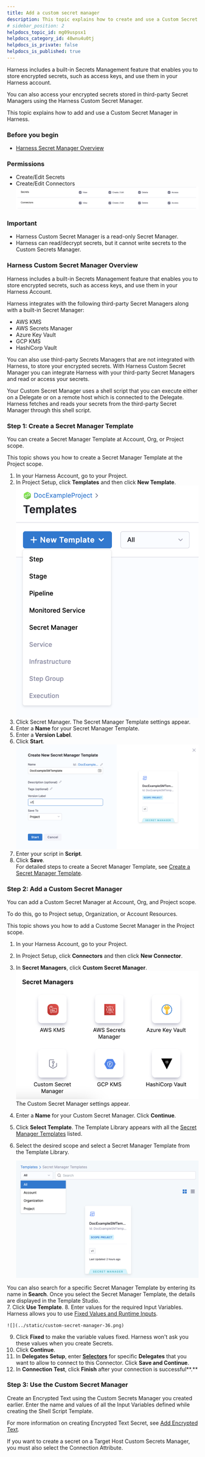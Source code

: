 ```yaml
---
title: Add a custom secret manager
description: This topic explains how to create and use a Custom Secret Manager.
# sidebar_position: 2
helpdocs_topic_id: mg09uspsx1
helpdocs_category_id: 48wnu4u0tj
helpdocs_is_private: false
helpdocs_is_published: true
---
```


Harness includes a built-in Secrets Management feature that enables you to store encrypted secrets, such as access keys, and use them in your Harness account.

You can also access your encrypted secrets stored in third-party Secret Managers using the Harness Custom Secret Manager.

This topic explains how to add and use a Custom Secret Manager in Harness.

### Before you begin

* [Harness Secret Manager Overview](./1-harness-secret-manager-overview.md)

### Permissions

* Create/Edit Secrets
* Create/Edit Connectors![](../static/custom-secret-manager-31.png)

### Important

* Harness Custom Secret Manager is a read-only Secret Manager.
* Harness can read/decrypt secrets, but it cannot write secrets to the Custom Secrets Manager.

### Harness Custom Secret Manager Overview

Harness includes a built-in Secrets Management feature that enables you to store encrypted secrets, such as access keys, and use them in your Harness Account. 

Harness integrates with the following third-party Secret Managers along with a built-in Secret Manager:

* AWS KMS
* AWS Secrets Manager
* Azure Key Vault
* GCP KMS
* HashiCorp Vault

You can also use third-party Secrets Managers that are not integrated with Harness, to store your encrypted secrets. With Harness Custom Secret Manager you can integrate Harness with your third-party Secret Managers and read or access your secrets.

Your Custom Secret Manager uses a shell script that you can execute either on a Delegate or on a remote host which is connected to the Delegate. Harness fetches and reads your secrets from the third-party Secret Manager through this shell script.

### Step 1: Create a Secret Manager Template

You can create a Secret Manager Template at Account, Org, or Project scope.

This topic shows you how to create a Secret Manager Template at the Project scope.

1. In your Harness Account, go to your Project.
2. In Project Setup, click **Templates** and then click **New Template**.![](../static/custom-secret-manager-32.png)
3. Click Secret Manager. The Secret Manager Template settings appear.
4. Enter a **Name** for your Secret Manager Template.
5. Enter a **Version Label**.
6. Click **Start**.![](../static/custom-secret-manager-33.png)
7. Enter your script in **Script**.
8. Click **Save**.  
For detailed steps to create a Secret Manager Template, see [Create a Secret Manager Template](../../13_Templates/create-a-secret-manager-template.md).

### Step 2: Add a Custom Secret Manager

You can add a Custom Secret Manager at Account, Org, and Project scope.

To do this, go to Project setup, Organization, or Account Resources.

This topic shows you how to add a Custome Secret Manager in the Project scope.

1. In your Harness Account, go to your Project.
2. In Project Setup, click **Connectors** and then click **New Connector**.
3. In **Secret Managers**, click **Custom Secret Manager**.![](../../Secrets/static/custom-secret-manager-34.png)
The Custom Secret Manager settings appear.
4. Enter a **Name** for your Custom Secret Manager. Click **Continue**.
5. Click **Select Template**. The Template Library appears with all the [Secret Manager Templates](../../13_Templates/create-a-secret-manager-template.md) listed.
6. Select the desired scope and select a Secret Manager Template from the Template Library.
   
   ![](../static/custom-secret-manager-35.png)

  You can also search for a specific Secret Manager Template by entering its name in **Search**.
  Once you select the Secret Manager Template, the details are displayed in the Template Studio.  
7. Click **Use Template**.
8. Enter values for the required Input Variables.  
   Harness allows you to use [Fixed Values and Runtime Inputs](../../20_References/runtime-inputs.md).
	
	![](../static/custom-secret-manager-36.png)

9. Click **Fixed** to make the variable values fixed. Harness won't ask you these values when you create Secrets.
10. Click **Continue**.
11. In **Delegates** **Setup**, enter [**Selectors**](../../2_Delegates/manage-delegates/select-delegates-with-selectors.md#option-select-a-delegate-for-a-connector-using-tags) for specific **Delegates** that you want to allow to connect to this Connector. Click **Save and Continue**.
12. In **Connection** **Test**, click **Finish** after your connection is successful**.**

### Step 3: Use the Custom Secret Manager

Create an Encrypted Text using the Custom Secrets Manager you created earlier. Enter the name and values of all the Input Variables defined while creating the Shell Script Template. 

For more information on creating Encrypted Text Secret, see [Add Encrypted Text](../2-add-use-text-secrets.md).

If you want to create a secret on a Target Host Custom Secrets Manager, you must also select the Connection Attribute.

